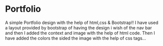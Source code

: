 # Portfolio
A simple Portfolio design with the help of html,css & Bootstrap!!
I have used a layout provided by bootstrap of having the design i wish of the nav bar and then I added the context and image with the help of html code.
Then I have added the colors the sided the image with the help of css tags...
